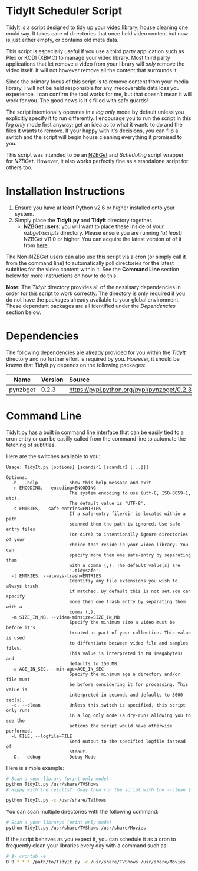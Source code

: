 TidyIt Scheduler Script
========================
TidyIt is a script designed to tidy up your video library; house cleaning
one could say. It takes care of directories that once held video content
but now is just either empty, or contains old meta data.

This script is especially useful if you use a third party application such as
Plex or KODI (XBMC) to manage your video library. Most third party applications
that let remove a video from your library will _only_ remove the video itself.
It will not however remove all the content that surrounds it.

Since the primary focus of this script is to remove content from your media
library, I will not be held responsible for any irrecoverable data loss you
experience.  I can confirm the tool works for me, but that doesn't mean it
will work for you. The good news is it's filled with safe guards!

The script intentionally operates in a _log only_ mode by default unless you 
explicitly specify it to run differently.  I encourage you to run the script
in this _log only_ mode first anyway;  get an idea as to what it wants to do
and the files it wants to remove. If your happy with it's decisions, you can
flip a switch and the script will begin house cleaning everything it promised
to you.

This script was intended to be an [NZBGet](http://nzbget.net) and _Scheduling_
script wrapper for _NZBGet_. However, it also works perfectly fine as a
standalone script for others too.


Installation Instructions
=========================
1. Ensure you have at least Python v2.6 or higher installed onto your system.
2. Simply place the __TidyIt.py__ and __TidyIt__ directory together.
   * __NZBGet users__: you will want to place these inside of your _nzbget/scripts_ directory. Please ensure you are running _(at least)_ NZBGet v11.0 or higher. You can acquire the latest version of of it from [here](http://nzbget.net/download).

The Non-NZBGet users can also use this script via a cron (or simply call it
from the command line) to automatically poll directories for the latest
subtitles for the video content within it. See the __Command Line__ section
below for more instructions on how to do this.

**Note:** The _TidyIt_ directory provides all of the nessisary dependencies
in order for this script to work correctly. The directory is only required
if you do not have the packages already available to your global
environment. These dependant packages are all identified under the
_Dependencies_ section below.

Dependencies
============
The following dependencies are already provided for you within the
_TidyIt_ directory and no further effort is required by you. However, it
should be known that TidyIt.py depends on the following packages:

| Name                         | Version | Source                                                                               |
| ---------------------------- |:------- |:------------------------------------------------------------------------------------ |
| pynzbget                     | 0.2.3   | https://pypi.python.org/pypi/pynzbget/0.2.3                                          |

Command Line
============
TidyIt.py has a built in command line interface that can be easily tied
to a cron entry or can be easilly called from the command line to automate
the fetching of subtitles.

Here are the switches available to you:
```
Usage: TidyIt.py [options] [scandir1 [scandir2 [...]]]

Options:
  -h, --help            show this help message and exit
  -n ENCODING, --encoding=ENCODING
                        The system encoding to use (utf-8, ISO-8859-1, etc).
                        The default value is 'UTF-8'.
  -s ENTRIES, --safe-entries=ENTRIES
                        If a safe-entry file/dir is located within a path
                        scanned then the path is ignored. Use safe-entry files
                        (or dirs) to intentionally ignore directories of your
                        choice that reside in your video library. You can
                        specify more then one safe-entry by separating them
                        with a comma (,). The default value(s) are
                        '.tidysafe'.
  -t ENTRIES, --always-trash=ENTRIES
                        Identifiy any file extensions you wish to always trash
                        if matched. By default this is not set.You can specify
                        more then one trash entry by separating them with a
                        comma (,).
  -m SIZE_IN_MB, --video-minsize=SIZE_IN_MB
                        Specify the minimum size a video must be before it's
                        treated as part of your collection. This value is used
                        to diffentiate between video file and samples files.
                        This value is interpreted in MB (Megabytes) and
                        defaults to 150 MB.
  -a AGE_IN_SEC, --min-age=AGE_IN_SEC
                        Specify the minimum age a directory and/or file must
                        be before considering it for processing. This value is
                        interpreted in seconds and defaults to 3600 sec(s).
  -c, --clean           Unless this switch is specified, this script only runs
                        in a log only mode (a dry-run) allowing you to see the
                        actions the script would have otherwise performed.
  -L FILE, --logfile=FILE
                        Send output to the specified logfile instead of
                        stdout.
  -D, --debug           Debug Mode
```

Here is simple example:
```bash
# Scan a your library (print only mode)
python TidyIt.py /usr/share/TVShows
# Happy with the results?  Okay then run the script with the --clean (-c) switch:

python TidyIt.py -c /usr/share/TVShows
```

You can scan multiple directories with the following command:
```bash
# Scan a your librarys (print only mode)
python TidyIt.py /usr/share/TVShows /usr/share/Movies
```

If the script behaves as you expect it, you can schedule it as a cron
to frequently clean your libraries every day with a command such as:
```bash
# $> crontab -e
0 0 * * * /path/to/TidyIt.py -c /usr/share/TVShows /usr/share/Movies
```
